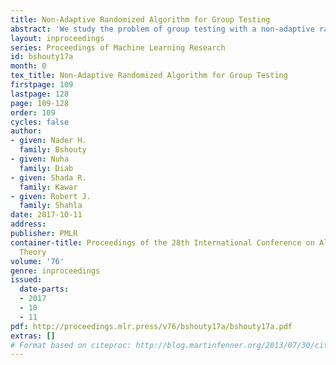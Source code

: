 ```yaml
---
title: Non-Adaptive Randomized Algorithm for Group Testing
abstract: 'We study the problem of group testing with a non-adaptive randomized algorithm in the random incidence design (RID) model where each entry in the test is chosen randomly independently from $\{0,1\}$ with a fixed probability $p$. \newline The property that is sufficient and necessary for a unique decoding is the separability of the tests, but unfortunately no linear time algorithm is known for such tests. In order to achieve linear-time decodable tests, the algorithms in the literature use the disjunction property that gives almost optimal number of tests. <br><br> We define a new property for the tests which we call semi-disjunction property. We show that there is a linear time decoding for such test and for $d\to \infty$ the number of tests converges to the number of tests with the separability property. Our analysis shows that, in the RID model, the number of tests in our algorithm is better than the one with the disjunction property even for small $d$.'
layout: inproceedings
series: Proceedings of Machine Learning Research
id: bshouty17a
month: 0
tex_title: Non-Adaptive Randomized Algorithm for Group Testing
firstpage: 109
lastpage: 128
page: 109-128
order: 109
cycles: false
author:
- given: Nader H.
  family: Bshouty
- given: Nuha
  family: Diab
- given: Shada R.
  family: Kawar
- given: Robert J.
  family: Shahla
date: 2017-10-11
address: 
publisher: PMLR
container-title: Proceedings of the 28th International Conference on Algorithmic Learning
  Theory
volume: '76'
genre: inproceedings
issued:
  date-parts:
  - 2017
  - 10
  - 11
pdf: http://proceedings.mlr.press/v76/bshouty17a/bshouty17a.pdf
extras: []
# Format based on citeproc: http://blog.martinfenner.org/2013/07/30/citeproc-yaml-for-bibliographies/
---
```

